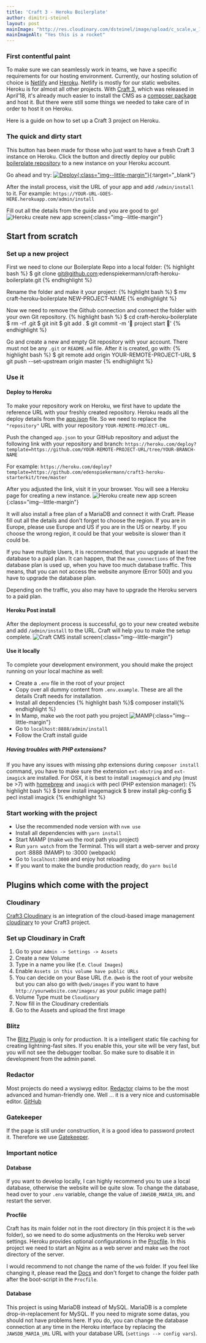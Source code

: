 ```yaml
---
title: 'Craft 3 - Heroku Boilerplate'
author: dimitri-steinel
layout: post
mainImage: "http://res.cloudinary.com/dsteinel/image/upload/c_scale,w_1012/v1536323225/Espi/blog/heroku-craft/craft-heroku-quickstart.jpg"
mainImageAlt: "Yes this is a rocket"
--- 
```


### First contentful paint
To make sure we can seamlessly work in teams, we have a specific requirements for our hosting environment.
Currently, our hosting solution of choice is [Netlify](https://www.netlify.com/) and [Heroku](https://www.heroku.com/). 
Netlify is mostly for our static websites. Heroku is for almost all other projects.
With [Craft 3](https://craftcms.com/news/craft-3), which was released in April’18, it's already much easier to install the CMS as a [composer package](https://packagist.org/packages/craftcms/cms) and host it. But there were still some things we needed to take care of in order to host it on Heroku.

Here is a guide on how to set up a Craft 3 project on Heroku.

### The quick and dirty start
This button has been made for those who just want to have a fresh Craft 3 instance on Heroku. Click the button and directly deploy our public [boilerplate repository](https://github.com/edenspiekermann/craft3-heroku-starterkit) to a new instance on your Heroku account. 

Go ahead and try:
[![Deploy](https://www.herokucdn.com/deploy/button.svg){:class="img--little-margin"}](https://heroku.com/deploy?template=https://github.com/edenspiekermann/craft3-heroku-starterkit/tree/master){:target="_blank"}

After the install process, visit the URL of your app and add `/admin/install` to it. For example: 
`https://YOUR-URL-GOES-HERE.herokuapp.com/admin/install`

Fill out all the details from the guide and you are good to go!
![Heroku create new app screen](https://res.cloudinary.com/dsteinel/image/upload/v1533126210/Espi/blog/heroku-craft/2018-08-01_14.21.56.gif){:class="img--little-margin"}


## Start from scratch
### Set up a new project
First we need to clone our Boilerplate Repo into a local folder:
{% highlight bash %}
  $ git clone git@github.com:edenspiekermann/craft-heroku-boilerplate.git
{% endhighlight %}

Rename the folder and make it your project:
{% highlight bash %}
  $ mv craft-heroku-boilerplate NEW-PROJECT-NAME
{% endhighlight %}

Now we need to remove the Github connection and connect the folder with your own Git repository. 
{% highlight bash %}
  $ cd craft-heroku-boilerplate
  $ rm -rf .git
  $ git init
  $ git add .
  $ git commit -m '🎈 project start 🎈'
{% endhighlight %}

Go and create a new and empty Git repository with your account. There must not be any `.git` or `README.md` file. After it is created, go with:
{% highlight bash %}
  $ git remote add origin YOUR-REMOTE-PROJECT-URL
  $ git push --set-upstream origin master
{% endhighlight %}

### Use it
#### Deploy to Heroku
To make your repository work on Heroku, we first have to update the reference URL with your freshly created repository.
Heroku reads all the deploy details from the [app.json](https://devcenter.heroku.com/articles/app-json-schema) file. So we need to  replace the `"repository"` URL with your repository `YOUR-REMOTE-PROJECT-URL`. 

Push the changed `app.json` to your GitHub repository and adjust the following link with your repository and branch:
`https://heroku.com/deploy?template=https://github.com/YOUR-REMOTE-PROJECT-URL/tree/YOUR-BRANCH-NAME`

For example: `https://heroku.com/deploy?template=https://github.com/edenspiekermann/craft3-heroku-starterkit/tree/master`

After you adjusted the link, visit it in your browser.
You will see a Heroku page for creating a new instance.
![Heroku create new app screen](https://res.cloudinary.com/dsteinel/image/upload/v1532511156/Screen_Shot_2018-07-25_at_11.32.07.png){:class="img--little-margin"}

It will also install a free plan of a MariaDB and connect it with Craft. 
Please fill out all the details and don't forget to choose the region. If you are in Europe, please use Europe and US if you are in the US or nearby. If you choose the wrong region, it could be that your website is slower than it could be.

If you have multiple Users, it is recommended, that you upgrade at least the database to a paid plan. It can happen, that the `max_connections` of the free database plan is used up, when you have too much database traffic. This means, that you can not access the website anymore (Error 500) and you have to upgrade the database plan.

Depending on the traffic, you also may have to upgrade the Heroku servers to a paid plan.

#### Heroku Post install
After the deployment process is successful, go to your new created website and add `/admin/install` to the URL. Craft will help you to make the setup complete.
![Craft CMS install screen](https://res.cloudinary.com/dsteinel/image/upload/v1532511530/Screen_Shot_2018-07-25_at_11.36.45.png){:class="img--little-margin"}

#### Use it locally
To complete your development environment, you should make the project running on your local machine as well:
* Create a `.env` file in the root of your project
* Copy over all dummy content from `.env.example`. These are all the details Craft needs for installation.
* Install all dependencies 
{% highlight bash %}$ composer install{% endhighlight %}
* In Mamp, make `web` the root path you project
![MAMP](https://res.cloudinary.com/dsteinel/image/upload/v1532511859/Screen_Shot_2018-07-25_at_11.43.20.png){:class="img--little-margin"}
* Go to `localhost:8888/admin/install`
* Follow the Craft install guide

##### Having troubles with PHP extensions?
If you have any issues with missing php extensions during `composer install` command, you have to make sure the extension `ext-mbstring` and `ext-imagick` are installed. For OSX, it is best to install `imagemagick` and `php` (must be >7) with [homebrew](https://brew.sh/index_de) and `imagick` with pecl (PHP extension manager):
{% highlight bash %}
  $ brew install imagemagick
  $ brew install pkg-config
  $ pecl install imagick
{% endhighlight %}


### Start working with the project
* Use the recommended node version with `nvm use`
* Install all dependencies with `yarn install`
* Start MAMP (make `web` the root path you project)
* Run `yarn watch` from the Terminal. This will start a web-server and proxy port :8888 (MAMP) to :3000 (webpack)
* Go to `localhost:3000` and enjoy hot reloading
* If you want to make the bundle production ready, do `yarn build`

## Plugins which come with the project
### Cloudinary
[Craft3 Cloudinary](https://github.com/timkelty/craft3-cloudinary) is an integration of the cloud-based image management [cloudinary](https://cloudinary.com/) to your Craft3 project. 

### Set up Cloudinary in Craft
1. Go to your `Admin -> Settings -> Assets`
2. Create a new Volume
3. Type in a name you like (f.e. `Cloud Images`)
4. Enable `Assets in this volume have public URLs`
5. You can decide on your Base URL (f.e. `@web` is the root of your website but you can also go with `@web/images` if you want to have `http://yourwebsite.com/images/` as your public image path)
6. Volume Type must be `Cloudinary`
7. Now fill in the Cloudinary credentials
8. Go to the Assets and upload the first image

### Blitz
The [Blitz Plugin](https://github.com/putyourlightson/craft-blitz) is only for production. It is a intelligent static file caching for creating lightning-fast sites. If you enable this, your site will be very fast, but you will not see the debugger toolbar. So make sure to disable it in development from the admin panel.

### Redactor
Most projects do need a wysiwyg editor. [Redactor](https://imperavi.com/redactor/) claims to be the most advanced and human-friendly one. Well ... it is a very nice and customisable editor.
[GitHub](https://github.com/craftcms/redactor)

### Gatekeeper
If the page is still under construction, it is a good idea to password protect it. Therefore we use [Gatekeeper](https://github.com/tomdiggle/craft-gatekeeper).


### Important notice

#### Database
If you want to develop locally, I can highly recommend you to use a local database, otherwise the website will be quite slow.
To change the database, head over to your `.env` variable, change the value of `JAWSDB_MARIA_URL` and restart the server.

#### Procfile
Craft has its main folder not in the root directory (in this project it is the `web` folder), so we need to do some adjustments on the Heroku web server settings. Heroku provides optional configurations in the [Procfile](https://devcenter.heroku.com/articles/deploying-php#the-procfile). 
In this project we need to start an Nginx as a web server and make `web` the root directory of the server.

I would recommend to not change the name of the `web` folder. 
If you feel like changing it, please read the [Docs](https://docs.craftcms.com/v3/directory-structure.html#web) and don't forget to change the folder path after the boot-script in the `Procfile`.

#### Database
This project is using MariaDB instead of MySQL. MariaDB is a complete drop-in-replacement for MySQL. If you need to migrate some datas, you should not have problems here. If you do, you can change the database connection at any time in the Heroku interface by replacing the `JAWSDB_MARIA_URL` URL with your database URL (`settings --> config vars`).
